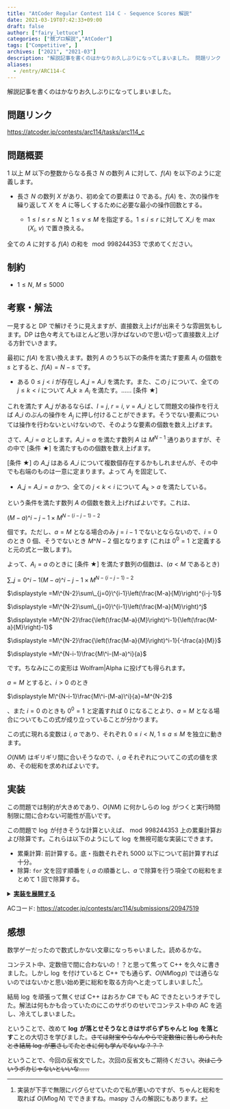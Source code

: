 ```yaml
---
title: "AtCoder Regular Contest 114 C - Sequence Scores 解説"
date: 2021-03-19T07:42:33+09:00
draft: false
author: ["fairy_lettuce"]
categories: ["競プロ解説","AtCoder"]
tags: ["Competitive", ]
archives: ["2021", "2021-03"]
description: "解説記事を書くのはかなりお久しぶりになってしまいました。 問題リンク https://atcoder.jp/contests/arc114/tasks/arc114_c 問題概要 以上 以下の整数からなる長さ の数列 に対して、 を以下のように定義します。 長さ の数列 があり、…"
aliases:
  - /entry/ARC114-C
---
```


<!-- 解説ブログ テンプレ -->

解説記事を書くのはかなりお久しぶりになってしまいました。

## 問題リンク

https://atcoder.jp/contests/arc114/tasks/arc114_c

## 問題概要

$1$ 以上 $M$ 以下の整数からなる長さ $N$ の数列 $A$ に対して、$f(A)$ を以下のように定義します。

- 長さ $N$ の数列 $X$ があり、初め全ての要素は $0$ である。$f(A)$ を、次の操作を繰り返して $X$ を $A$ に等しくするために必要な最小の操作回数とする。

    - $1\le l\le r\le N$ と $1\le v\le M$ を指定する。$1\le i\le r$ に対して $X\_i$ を $\max(X_i,\ v)$ で置き換える。

全ての $A$ に対する $f(A)$ の和を $\bmod 998244353$ で求めてください。

## 制約

- $1\le N,\ M\le 5000$

<!--more-->

## 考察・解法

一見すると DP で解けそうに見えますが、直接数え上げが出来そうな雰囲気もします。DP は色々考えてもほとんど思い浮かばないので思い切って直接数え上げる方針でいきます。

最初に $f(A)$ を言い換えます。数列 $A$ のうち以下の条件を満たす要素 $A_i$ の個数を $s$ とすると、$f(A)=N-s$ です。

- ある $0\le j\lt i$ が存在し $A\_j=A\_i$ を満たす。また、この $j$ について、全ての $j\le k\lt i$ について $A\_k \ge A_i$ を満たす。…… [条件 ★]

これを満たす $A\_j$ があるならば、$l=j,\ r=i,\ v=A\_i$ として問題文の操作を行えば $A\_i$ のぶんの操作を $A_j$ に押し付けることができます。そうでない要素については操作を行わないといけないので、そのような要素の個数を数え上げます。

さて、$A\_i=a$ とします。$A\_i=a$ を満たす数列 $A$ は $M^{N-1}$ 通りありますが、その中で [条件 ★] を満たすものの個数を数え上げます。

[条件 ★] の $A\_j$ はある $A\_i$ について複数個存在するかもしれませんが、その中でも右端のものは一意に定まります。よって $A_j$ を固定して、

- $A\_j=A\_i=a$ かつ、全ての $j\lt k\lt i$ について $A_k\gt a$ を満たしている。

という条件を満たす数列 $A$ の個数を数え上げればよいです。これは、

$(M-a)\^{i-j-1}\times M^{N-(i-j-1)-2}$

個です。ただし、$a=M$ となる場合のみ $j=i-1$ でないとならないので、$i=0$ のとき $0$ 個、そうでないとき $M\^{N-2}$ 個となります (これは $0^0=1$ と定義すると元の式と一致します)。

よって、$A_i=a$ のときに [条件 ★] を満たす数列の個数は、($a\lt M$ であるとき)

$\displaystyle \sum\_{j=0}\^{i-1} (M-a)\^{i-j-1}\times M^{N-(i-j-1)-2}$

$\displaystyle =M\^{N-2}\sum\_{j=0}\^{i-1}\left(\frac{M-a}{M}\right)^{i-j-1}$

$\displaystyle =M\^{N-2}\sum\_{j=0}\^{i-1}\left(\frac{M-a}{M}\right)^j$

$\displaystyle =M\^{N-2}\frac{\left(\frac{M-a}{M}\right)^i-1}{\left(\frac{M-a}{M}\right)-1}$

$\displaystyle =M\^{N-2}\frac{\left(\frac{M-a}{M}\right)^i-1}{-\frac{a}{M}}$

$\displaystyle =M\^{N-i-1}\frac{M\^i-(M-a)^i}{a}$

です。ちなみにこの変形は Wolfram|Alpha に投げても得られます。

$a=M$ とすると、$i\gt 0$ のとき

$\displaystyle M\^{N-i-1}\frac{M\^i-(M-a)\^i}{a}=M^{N-2}$

、また $i=0$ のときも $0^0=1$ と定義すれば $0$ になることより、$a=M$ となる場合についてもこの式が成り立っていることが分かります。

この式に現れる変数は $i,\ a$ であり、それぞれ $0\le i\lt N,\ 1\le a\le M$ を独立に動きます。

$O(NM)$ はギリギリ間に合いそうなので、$i,\ a$ それぞれについてこの式の値を求め、その総和を求めればよいです。

## 実装

この問題では制約が大きめであり、$O(NM)$ に何かしらの $\log$ がつくと実行時間制限に間に合わない可能性が高いです。

この問題で $\log$ が付きそうな計算といえば、$\bmod 998244353$ 上の累乗計算および除算です。これらは以下のようにして $\log$ を無視可能な実装にできます。

- 累乗計算: 前計算する。底・指数それぞれ $5000$ 以下について前計算すれば十分。
- 除算: `for` 文を回す順番を $i,\ a$ の順番とし、$a$ で除算を行う項全ての総和をまとめて $1$ 回で除算する。

<details><summary><u><b>実装を展開する</b></u></summary>

```cs
		ModInt[][] pow;

		public void Init()
		{
			pow = new ModInt[5005][];
			for (int i = 0; i < 5005; i++)
			{
				pow[i] = new ModInt[5005];
				pow[i][0] = 1;
				for (int j = 1; j < 5005; j++)
				{
					pow[i][j] = pow[i][j - 1] * i;
				}
			}
		}
 
		public void Solve()
		{
			Init();
			var (n, m) = sr.ReadValue<int, int>();
			ModInt ans = 0;
			for (int j = 1; j <= m; j++)
			{
				ModInt sum = 0;
				for (int i = 0; i < n; i++)
				{
					//ans += ((ModInt.Pow(m, i) - ModInt.Pow(m - j, i)) / j) * ModInt.Pow(m, n - i - 1);
					sum += ((pow[m][i] - pow[m - j][i])) * pow[m][n - i - 1];
				}
				sum /= j;
				ans += sum;
			}
			//Console.WriteLine(ModInt.Pow(m, n) * n - ans);
			Console.WriteLine(pow[m][n] * n - ans);
		}
```

</details>

ACコード: https://atcoder.jp/contests/arc114/submissions/20947519  

## 感想

数学ゲーだったので数式しかない文章になっちゃいました。読めるかな。

コンテスト中、定数倍で間に合わないの！？と思って焦って C++ を久々に書きました。しかし $\log$ を付けていると C++ でも通らず、$O(NM \log p)$ では通らないのではないかと思い始め更に総和を取る方向へと走ってしまいました[^1]。

結局 $\log$ を頑張って無くせば C++ はおろか C# でも AC できたというオチでした。解法は何もかも合っていたのにこのサボりのせいでコンテスト中の AC を逃し、冷えてしまいました。

ということで、改めて <b>$\log$ が落とせそうなときはサボらずちゃんと $\log$ を落とす</b>ことの大切さを学びました。<s>さては財宝やらなんやらで定数倍に苦しめられたとき結局 $\log$ が悪さしてたときに何も学んでないな？？？</s>

ということで、今回の反省文でした。次回の反省文もご期待ください。<s>次はこういうポカじゃないといいな……</s>

[^1]: 実装が下手で無限にバグらせていたので私が悪いのですが、ちゃんと総和を取れば $O(M\log N)$ でできますね。maspy さんの解説にもあります。
